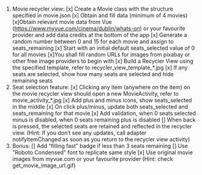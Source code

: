 1. Movie recycler view:
[x] Create a Movie class with the structure specified in movie.json
[x] Obtain and fill data (minimum of 4 movies)
[x]Obtain relevant movie data from Vue (https://www.myvue.com/cinema/dublin/whats-on) or your favourite provider and add data credits at the bottom of the app
[x] Generate a random number between 0 and 15 for each movie and assign to seats_remaining
[x] Start with an initial default seats_selected value of 0 for all movies
[x]You shall fill random URLs for images from pixabay or other free image providers to begin with
[x] Build a Recycler View using the specified template, refer to recycler_view_template_*.jpg
[x] If any seats are selected, show how many seats are selected and hide remaining seats
2. Seat selection feature:
[x] Clicking any item (anywhere on the item) on the movie recycler view should open a new MovieActivity, refer to movie_activity_*.jpg
[x] Add plus and minus icons, show seats_selected in the middle
[x] On click plus/minus, update both seats_selected and seats_remaining for that movie
[x] Add validation, when 0 seats selected minus is disabled, when 0 seats remaining plus is disabled
[] When back is pressed, the selected seats are retained and reflected in the recycler view. (Hint: If you don’t see any updates, call adapter notifyItemChanged as soon as you return to the recycler view activity)
3. Bonus:
[] Add "filling fast" badge if less than 3 seats remaining
[] Use "Roboto Condensed" font to replicate same style
[x] Use original movie images from myvue.com or your favourite provider (Hint: check get_movie_image_url.gif)
